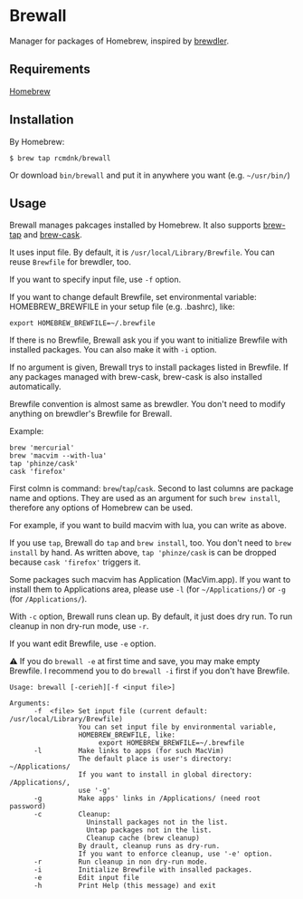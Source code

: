 Brewall
=======

Manager for packages of Homebrew, inspired by [brewdler](https://github.com/andrew/brewdler).

## Requirements

[Homebrew](https://github.com/mxcl/homebrew)

## Installation

By Homebrew:

    $ brew tap rcmdnk/brewall

Or download `bin/brewall` and put it in anywhere you want (e.g. `~/usr/bin/`)

## Usage
Brewall manages pakcages installed by Homebrew.
It also supports [brew-tap](https://github.com/mxcl/homebrew/wiki/brew-tap)
and [brew-cask](https://github.com/phinze/homebrew-cask).

It uses input file. By default, it is `/usr/local/Library/Brewfile`.
You can reuse `Brewfile` for brewdler, too.

If you want to specify input file, use `-f` option.

If you want to change default Brewfile, set environmental variable: HOMEBREW_BREWFILE
in your setup file (e.g. .bashrc), like:

    export HOMEBREW_BREWFILE=~/.brewfile

If there is no Brewfile, Brewall ask you if you want to initialize Brewfile
with installed packages.
You can also make it with `-i` option.

If no argument is given, Brewall trys to install packages listed in Brewfile.
If any packages managed with brew-cask, brew-cask is also installed automatically.

Brewfile convention is almost same as brewdler.
You don't need to modify anything on brewdler's Brewfile for Brewall.

Example:

    brew 'mercurial'
    brew 'macvim --with-lua'
    tap 'phinze/cask'
    cask 'firefox'

First colmn is command: `brew`/`tap`/`cask`.
Second to last columns are package name and options.
They are used as an argument for such `brew install`,
therefore any options of Homebrew can be used.

For example, if you want to build macvim with lua, you can write as above.

If you use `tap`, Brewall do `tap` and `brew install`, too.
You don't need to `brew install` by hand.
As written above, `tap 'phinze/cask` is can be dropped
because `cask 'firefox'` triggers it.

Some packages such macvim has Application (MacVim.app).
If you want to install them to Applications area,
please use `-l` (for `~/Applications/`) or `-g` (for `/Applications/`).

With `-c` option, Brewall runs clean up.
By default, it just does dry run.
To run cleanup in non dry-run mode, use `-r`.

If you want edit Brewfile, use `-e` option.

:warning: If you do `brewall -e` at first time and save,
you may make empty Brewfile.
I recommend you to do `brewall -i` first if you don't have Brewfile.

    Usage: brewall [-cerieh][-f <input file>]

    Arguments:
          -f  <file> Set input file (current default: /usr/local/Library/Brewfile)
                     You can set input file by environmental variable,
                     HOMEBREW_BREWFILE, like:
                          export HOMEBREW_BREWFILE=~/.brewfile
          -l         Make links to apps (for such MacVim)
                     The default place is user's directory: ~/Applications/
                     If you want to install in global directory: /Applications/,
                     use '-g'
          -g         Make apps' links in /Applications/ (need root password)
          -c         Cleanup:
                       Uninstall packages not in the list.
                       Untap packages not in the list.
                       Cleanup cache (brew cleanup)
                     By drault, cleanup runs as dry-run.
                     If you want to enforce cleanup, use '-e' option.
          -r         Run cleanup in non dry-run mode.
          -i         Initialize Brewfile with insalled packages.
          -e         Edit input file
          -h         Print Help (this message) and exit
